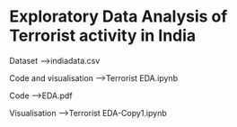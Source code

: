 # Exploratory Data Analysis of Terrorist activity in India

Dataset -->indiadata.csv

Code and visualisation -->Terrorist EDA.ipynb

Code -->EDA.pdf

Visualisation -->Terrorist EDA-Copy1.ipynb

